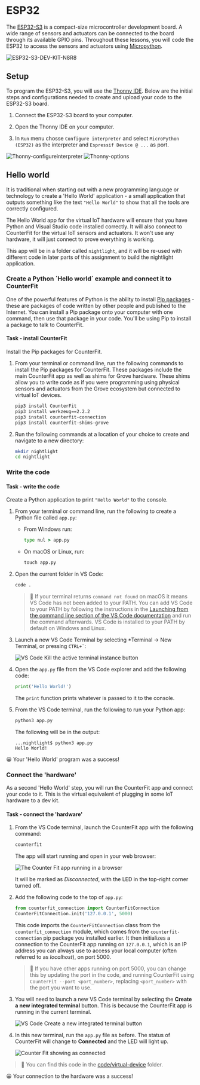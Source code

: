 # ESP32

The [ESP32-S3](https://www.waveshare.com/wiki/ESP32-S3-DEV-KIT-N8R8) is a compact-size microcontroller development board. A wide range of sensors and actuators can be connected to the board through its available GPIO pins. Throughout these lessons, you will code the ESP32 to access the sensors and actuators using [Micropython](https://micropython.org).

![ESP32-S3-DEV-KIT-N8R8](../../../images/ESP32-S3-DEV-KIT-N8R8.png)

## Setup

To program the ESP32-S3, you will use the [Thonny IDE](https://thonny.org). Below are the initial steps and configurations needed to create and upload your code to the ESP32-S3 board.

1. Connect the ESP32-S3 board to your computer.

1. Open the Thonny IDE on your computer.

1. In `Run` menu chosse `Configure interpreter` and select `MicroPython (ESP32)` as the interpreter and `Espressif Device @ ...` as port.

![Thonny-configureinterpreter](../../../images/Thonny-configureinterpreter.png)
![Thonny-options](../../../images/Thonny-options.png)

## Hello world

It is traditional when starting out with a new programming language or technology to create a 'Hello World' application - a small application that outputs something like the text `"Hello World"` to show that all the tools are correctly configured.

The Hello World app for the virtual IoT hardware will ensure that you have Python and Visual Studio code installed correctly. It will also connect to CounterFit for the virtual IoT sensors and actuators. It won't use any hardware, it will just connect to prove everything is working.

This app will be in a folder called `nightlight`, and it will be re-used with different code in later parts of this assignment to build the nightlight application.

### Create a Python ´Hello world´ example and connect it to CounterFit

One of the powerful features of Python is the ability to install [Pip packages](https://pypi.org) - these are packages of code written by other people and published to the Internet. You can install a Pip package onto your computer with one command, then use that package in your code. You'll be using Pip to install a package to talk to CounterFit.

#### Task - install CounterFit

Install the Pip packages for CounterFit.

1. From your terminal or command line, run the following commands to install the Pip packages for CounterFit. These packages include the main CounterFit app as well as shims for Grove hardware. These shims allow you to write code as if you were programming using physical sensors and actuators from the Grove ecosystem but connected to virtual IoT devices.

    ```sh
    pip3 install CounterFit
    pip3 install werkzeug==2.2.2
    pip3 install counterfit-connection
    pip3 install counterfit-shims-grove
    ```

1. Run the following commands at a location of your choice to create and navigate to a new directory:

    ```sh
    mkdir nightlight
    cd nightlight
    ```

### Write the code

#### Task - write the code

Create a Python application to print `"Hello World"` to the console.

1. From your terminal or command line, run the following to create a Python file called `app.py`:

    * From Windows run:

        ```cmd
        type nul > app.py
        ```

    * On macOS or Linux, run:

        ```cmd
        touch app.py
        ```

1. Open the current folder in VS Code:

    ```sh
    code .
    ```

    > 💁 If your terminal returns `command not found` on macOS it means VS Code has not been added to your PATH. You can add VS Code to your PATH by following the instructions in the [Launching from the command line section of the VS Code documentation](https://code.visualstudio.com/docs/setup/mac?WT.mc_id=academic-17441-jabenn#_launching-from-the-command-line) and run the command afterwards. VS Code is installed to your PATH by default on Windows and Linux.

1. Launch a new VS Code Terminal by selecting *Terminal -> New Terminal, or pressing `` CTRL+` ``:

    ![VS Code Kill the active terminal instance button](../../../images/vscode-kill-terminal.png)

1. Open the `app.py` file from the VS Code explorer and add the following code:

    ```python
    print('Hello World!')
    ```

    The `print` function prints whatever is passed to it to the console.

1. From the VS Code terminal, run the following to run your Python app:

    ```sh
    python3 app.py
    ```

    The following will be in the output:

    ```output
    ...nightlight$ python3 app.py 
    Hello World!
    ```

😀 Your 'Hello World' program was a success!

### Connect the 'hardware'

As a second 'Hello World' step, you will run the CounterFit app and connect your code to it. This is the virtual equivalent of plugging in some IoT hardware to a dev kit.

#### Task - connect the 'hardware'

1. From the VS Code terminal, launch the CounterFit app with the following command:

    ```sh
    counterfit
    ```

    The app will start running and open in your web browser:

    ![The Counter Fit app running in a browser](../../../images/counterfit-first-run.png)

    It will be marked as *Disconnected*, with the LED in the top-right corner turned off.

1. Add the following code to the top of `app.py`:

    ```python
    from counterfit_connection import CounterFitConnection
    CounterFitConnection.init('127.0.0.1', 5000)
    ```

    This code imports the `CounterFitConnection` class from the `counterfit_connection` module, which comes from the `counterfit-connection` pip package you installed earlier. It then initializes a connection to the CounterFit app running on `127.0.0.1`, which is an IP address you can always use to access your local computer (often referred to as *localhost*), on port 5000.

    > 💁 If you have other apps running on port 5000, you can change this by updating the port in the code, and running CounterFit using `CounterFit --port <port_number>`, replacing `<port_number>` with the port you want to use.

1. You will need to launch a new VS Code terminal by selecting the **Create a new integrated terminal** button. This is because the CounterFit app is running in the current terminal.

    ![VS Code Create a new integrated terminal button](../../../images/vscode-new-terminal.png)

1. In this new terminal, run the `app.py` file as before. The status of CounterFit will change to **Connected** and the LED will light up.

    ![Counter Fit showing as connected](../../../images/counterfit-connected.png)

> 💁 You can find this code in the [code/virtual-device](code/virtual-device) folder.

😀 Your connection to the hardware was a success!
